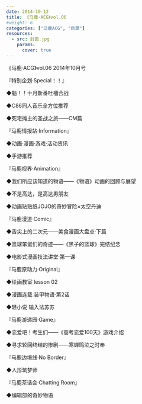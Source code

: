 ```yaml
---
date: 2014-10-12
title: 《马鹿·ACG》vol.06
#weight: 6
categories: ["马鹿ACG", "目录"]
resources:
  - src: 封面.jpg
    params:
      cover: true
---
```


《马鹿·ACG》vol.06 2014年10月号

『特别企划·Special！！』

◆魁！！十月新番吐槽合战

◆C86同人音乐全方位推荐

◆死宅摊主的圣战之旅——CM篇

『马鹿情报站·Information』

◆动画·漫画·游戏·活动资讯

◆手游推荐

『马鹿视界·Animation』

◆我们所应该知道的物语——《物语》动画的回顾与展望

◆不是高达，是高达男朋友

◆动画贴贴纸JOJO的奇妙冒险×太空丹迪

『马鹿漫道·Comic』

◆舌尖上的二次元——美食漫画大盘点·下篇

◆篮球笨蛋们的奇迹——《黑子的篮球》完结纪念

◆电影式漫画技法讲堂·第一课

『马鹿原动力·Original』

◆绘画教室 lesson 02

◆漫画连载  装甲物语·第2话

◆轻小说  输入法苏苏

『马鹿游递园·Game』

◆恋爱吧！考生们——《高考恋爱100天》游戏介绍

◆寻求轮回终结的惨剧——寒蝉鸣泣之时奉

『马鹿边境线·No Border』

◆人形筑梦师

『马鹿茶话会·Chatting Room』

◆编辑部的奇妙物语